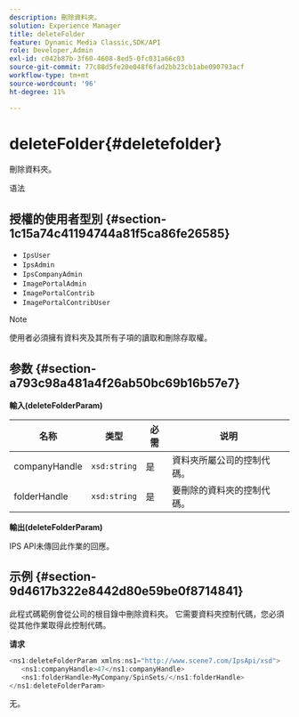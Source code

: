 ```yaml
---
description: 刪除資料夾。
solution: Experience Manager
title: deleteFolder
feature: Dynamic Media Classic,SDK/API
role: Developer,Admin
exl-id: c042b87b-3f60-4608-8ed5-0fc031a66c03
source-git-commit: 77c88d5fe20e048f6fad2bb23cb1abe090793acf
workflow-type: tm+mt
source-wordcount: '96'
ht-degree: 11%

---
```


# deleteFolder{#deletefolder}

刪除資料夾。

语法

## 授權的使用者型別 {#section-1c15a74c41194744a81f5ca86fe26585}

* `IpsUser`
* `IpsAdmin`
* `IpsCompanyAdmin`
* `ImagePortalAdmin`
* `ImagePortalContrib`
* `ImagePortalContribUser`

>[!NOTE]
>
>使用者必須擁有資料夾及其所有子項的讀取和刪除存取權。

## 参数 {#section-a793c98a481a4f26ab50bc69b16b57e7}

**輸入(deleteFolderParam)**

| 名称 | 类型 | 必需 | 说明 |
|---|---|---|---|
| companyHandle | `xsd:string` | 是 | 資料夾所屬公司的控制代碼。 |
| folderHandle | `xsd:string` | 是 | 要刪除的資料夾的控制代碼。 |

**輸出(deleteFolderParam)**

IPS API未傳回此作業的回應。

## 示例 {#section-9d4617b322e8442d80e59be0f8714841}

此程式碼範例會從公司的根目錄中刪除資料夾。 它需要資料夾控制代碼，您必須從其他作業取得此控制代碼。

**请求**

```java
<ns1:deleteFolderParam xmlns:ns1="http://www.scene7.com/IpsApi/xsd">
   <ns1:companyHandle>47</ns1:companyHandle>
   <ns1:folderHandle>MyCompany/SpinSets/</ns1:folderHandle>
</ns1:deleteFolderParam>
```

无。
